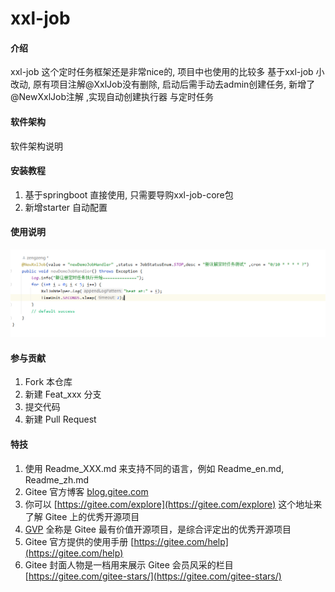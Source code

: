 # xxl-job

#### 介绍
xxl-job 这个定时任务框架还是非常nice的, 项目中也使用的比较多
基于xxl-job 小改动, 原有项目注解@XxlJob没有删除, 启动后需手动去admin创建任务,  新增了@NewXxlJob注解 ,实现自动创建执行器 与定时任务

#### 软件架构
软件架构说明


#### 安装教程

1.  基于springboot 直接使用, 只需要导购xxl-job-core包
2.  新增starter  自动配置



#### 使用说明
![img_1.png](img_1.png)

#### 参与贡献

1.  Fork 本仓库
2.  新建 Feat_xxx 分支
3.  提交代码
4.  新建 Pull Request


#### 特技

1.  使用 Readme\_XXX.md 来支持不同的语言，例如 Readme\_en.md, Readme\_zh.md
2.  Gitee 官方博客 [blog.gitee.com](https://blog.gitee.com)
3.  你可以 [https://gitee.com/explore](https://gitee.com/explore) 这个地址来了解 Gitee 上的优秀开源项目
4.  [GVP](https://gitee.com/gvp) 全称是 Gitee 最有价值开源项目，是综合评定出的优秀开源项目
5.  Gitee 官方提供的使用手册 [https://gitee.com/help](https://gitee.com/help)
6.  Gitee 封面人物是一档用来展示 Gitee 会员风采的栏目 [https://gitee.com/gitee-stars/](https://gitee.com/gitee-stars/)
